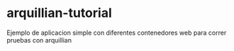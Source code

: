 # arquillian-tutorial

Ejemplo de aplicacion simple con diferentes contenedores web para correr pruebas con arquillian
